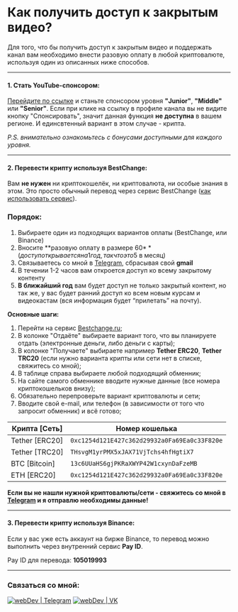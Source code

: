 # Как получить доступ к закрытым видео?

Для того, что бы получить доступ к закрытым видео и поддержать канал вам необходимо внести разовую оплату в любой криптовалюте, используя один из описанных ниже способов.

---

#### 1. Стать YouTube-спонсором:
[Перейдите по ссылке][sponsor] и станьте спонсором уровня **"Junior"**, **"Middle"** или **"Senior"**.
Если при клике на ссылку в профиле канала вы не видите кнопку "Спонсировать", значит данная функция **не доступна** в вашем регионе.
И единсвтенный вариант в этом случае - крипта.

_P.S. внимательно ознакомьтесь с бонусами доступными для каждого уровня._

---

#### 2. Перевести крипту используя BestChange:
Вам **не нужен** ни криптокошелёк, ни криптовалюта, ни особые знания в этом.
Это просто обычный перевод через сервис BestChange ([как использовать сервис](https://youtu.be/hgx0IScTiQM)).

### Порядок:
1. Выбираете один из подходящих вариантов оплаты (BestChange, или Binance)
2. Вносите **разовую оплату в размере 60$** (доступ открывается на 1 год, так что это 5$ в месяц)
3. Связываетесь со мной в [Telegram][telegram], сбрасывая свой **gmail**
4. В течении 1-2 часов вам откроется доступ ко всему закрытому контенту
5. **В ближайший год** вам будeт доступ не только закрытый контент, но так же, у вас будет ранний доступ ко всем новым курсам и видеокастам (вся информация будет “прилетать” на почту).

**Основные шаги:**
1. Перейти на сервис [Bestchange.ru](https://www.bestchange.ru);
2. В колонке "Отдаёте" выбираете вариант того, что вы планируете отдать (электронные деньги, либо деньги с карты);
3. В колонке "Получаете" выбираете например **Tether ERC20**, **Tether TRC20** (если нужно варианта крипты или сети нет в списке, свяжитесь со мной);
4. В таблице справа выбираете любой подходящий обменник;
5. На сайте самого обменнике вводите нужные данные (все номера криптокошельков внизу);
6. Обязательно перепроверьте вариант криптовалюты и сети;
7. Вводите свой e-mail, или телефон (в зависимости от того что запросит обменник) и всё готово;

|Крипта [Сеть]|Номер кошелька|
|--------|-----------|
|Tether [ERC20]|`0xc1254d121E427c362d29932a0Fa69Ea0c33F820e`|
|Tether [TRC20]|`THsvgM1yrPMX5xJAX71VjTchs4hfHgtiX7`|
|BTC [Bitcoin]|`13c6UUaHS6gjPKRaXWYP42W1cxynDaFzeMВ`|
|ETH [ERC20]|`0xc1254d121E427c362d29932a0Fa69Ea0c33F820e`|

**Если вы не нашли нужной криптовалюты/сети - свяжитесь со мной в [Telegram][telegram] и я отправлю необходимы данные!**

---

#### 3. Перевести крипту используя Binance:
Если у вас уже есть аккаунт на бирже Binance, то перевод можно выполнить через внутренний сервис **Pay ID**.

Pay ID для перевода: **105019993**

---

### Связаться со мной:
[<img alt="webDev | Telegram" src="https://img.shields.io/badge/telegram-229ED9.svg?&style=for-the-badge&logo=Telegram&logoColor=white" />][telegram]
[<img alt="webDev | VK" src="https://img.shields.io/badge/vk-4680C2.svg?&style=for-the-badge&logo=Twitter&logoColor=white" />][vk]

[vk]: https://vk.com/YauhenKavalchuk
[sponsor]: https://www.youtube.com/channel/UCE9ODjNIkOHrnSdkYWLfYhg/join
[telegram]: http://t.me/yauhenkavalchuk
